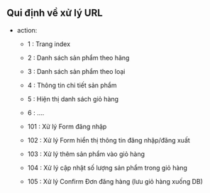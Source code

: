 ## Qui định về xử lý URL ##

* action:
    * 1 : Trang index
    * 2 : Danh sách sản phẩm theo hãng
    * 3 : Danh sách sản phẩm theo loại
    * 4 : Thông tin chi tiết sản phẩm
    * 5 : Hiện thị danh sách giỏ hàng
    * 6 : ....

    * 101 : Xử lý Form đăng nhập
    * 102 : Xử lý Form hiển thị thông tin đăng nhập/đăng xuất
    * 103 : Xử lý thêm sản phẩm vào giỏ hàng
    * 104 : Xử lý cập nhật số lượng sản phẩm trong giỏ hàng
    * 105 : Xử lý Confirm Đơn đăng hàng (lưu giỏ hàng xuống DB)
